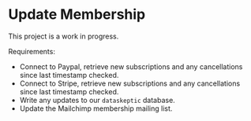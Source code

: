 # Update Membership

This project is a work in progress.

Requirements:

* Connect to Paypal, retrieve new subscriptions and any cancellations since last timestamp checked.
* Connect to Stripe, retrieve new subscriptions and any cancellations since last timestamp checked.
* Write any updates to our `dataskeptic` database.
* Update the Mailchimp membership mailing list.

